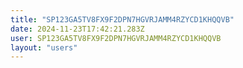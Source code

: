 ```yaml
---
title: "SP123GA5TV8FX9F2DPN7HGVRJAMM4RZYCD1KHQQVB"
date: 2024-11-23T17:42:21.283Z
user: SP123GA5TV8FX9F2DPN7HGVRJAMM4RZYCD1KHQQVB
layout: "users"
---
```

    